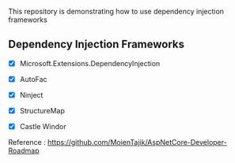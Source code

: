 This repository is demonstrating how to use dependency injection frameworks

## Dependency Injection Frameworks
- [x] Microsoft.Extensions.DependencyInjection
- [x] AutoFac
- [x] Ninject
- [x] StructureMap
- [x] Castle Windor


Reference : https://github.com/MoienTajik/AspNetCore-Developer-Roadmap